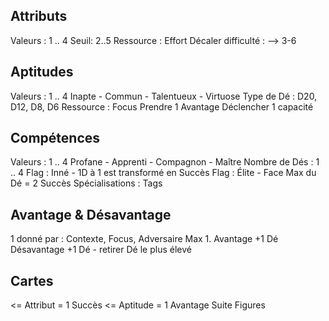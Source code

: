 ## Attributs
Valeurs : 1 .. 4
Seuil: 2..5
Ressource : Effort
Décaler difficulté : —> 3-6

## Aptitudes 
Valeurs : 1 .. 4
Inapte - Commun - Talentueux - Virtuose
Type de Dé : D20, D12, D8, D6
Ressource : Focus
Prendre 1 Avantage
Déclencher 1 capacité

## Compétences
Valeurs : 1 .. 4
Profane - Apprenti - Compagnon - Maître
Nombre de Dés : 1 .. 4
Flag : Inné - 1D à 1 est transformé en Succès 
Flag : Élite - Face Max du Dé = 2 Succès 
Spécialisations : Tags

## Avantage & Désavantage

1 donné par :  Contexte, Focus, Adversaire
Max 1.
Avantage +1 Dé
Désavantage +1 Dé - retirer Dé le plus élevé

## Cartes
<= Attribut = 1 Succès
<= Aptitude = 1 Avantage
Suite
Figures